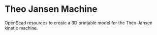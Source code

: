 Theo Jansen Machine
===================

OpenScad resources to create a 3D printable model for the Theo Jansen kinetic machine.
